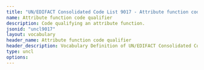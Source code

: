 ```yaml
---
title: "UN/EDIFACT Consolidated Code List 9017 - Attribute function code qualifier (20B) JSON-LD Vocabulary"
name: Attribute function code qualifier
description: Code qualifying an attribute function.
jsonid: "uncl9017"
layout: vocabulary
header_name: Attribute function code qualifier
header_description: Vocabulary Definition of UN/EDIFACT Consolidated Code List 9017 - Attribute function code qualifier (20B) semantics in HTML format. JSON-LD format is available at [uncl9017.jsonld](/vocabulary/uncl9017.jsonld)
type: uncl
options:
---
```

